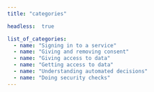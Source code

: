 ```yaml
---
title: "categories"

headless:  true

list_of_categories:
  - name: "Signing in to a service"
  - name: "Giving and removing consent"
  - name: "Giving access to data"
  - name: "Getting access to data"
  - name: "Understanding automated decisions"
  - name: "Doing security checks"
---
```

